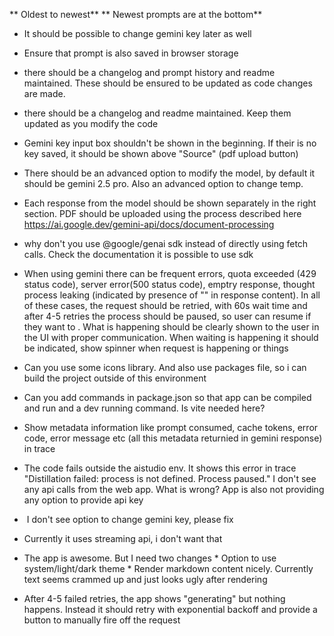 ** Oldest to newest**
** Newest prompts are at the bottom**

* It should be possible to change gemini key later as well

* Ensure that prompt is also saved in browser storage

* there should be a changelog and prompt history and readme maintained. These should be ensured to be updated as code changes are made.

* there should be a changelog and readme maintained. Keep them updated as you modify the code

* Gemini key input box shouldn't be shown in the beginning. If their is no key saved, it should be shown above "Source" (pdf upload button)

* There should be an advanced option to modify the model, by default it should be gemini 2.5 pro. Also an advanced option to change temp.

* Each response from the model should be shown separately in the right section. PDF should be uploaded using the process described here https://ai.google.dev/gemini-api/docs/document-processing

* why don't you use @google/genai sdk instead of directly using fetch calls. Check the documentation it is possible to use sdk

* When using gemini there can be frequent errors, quota exceeded (429 status code), server error(500 status code), emptry response, thought process leaking (indicated by presence of "<ctrl94>" in response content). In all of these cases, the request should be retried, with 60s wait time and after 4-5 retries the process should be paused, so user can resume if they want to . What is happening should be clearly shown to the user in the UI with proper communication. When waiting is happening it should be indicated, show spinner when request is happening or things

* Can you use some icons library. And also use packages file, so i can build the project outside of this environment

* Can you add commands in package.json so that app can be compiled and run and a dev running command. Is vite needed here?

* Show metadata information like prompt consumed, cache tokens, error code, error message etc (all this metadata returnied in gemini response) in trace

* The code fails outside the aistudio env. It shows this error in trace "Distillation failed: process is not defined. Process paused." I don't see any api calls from the web app. What is wrong? App is also not providing any option to provide api key

*  I don't see option to change gemini key, please fix 

* Currently it uses streaming api, i don't want that

* The app is awesome. But I need two changes * Option to use system/light/dark theme * Render markdown content nicely. Currently text seems crammed up and just looks ugly after rendering

* After 4-5 failed retries, the app shows "generating" but nothing happens. Instead it should retry with exponential backoff and provide a button to manually fire off the request








